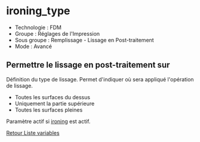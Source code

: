 # ironing_type

* Technologie : FDM
* Groupe : Réglages de l'Impression
* Sous groupe : Remplissage - Lissage en Post-traitement
* Mode : Avancé

## Permettre le lissage en post-traitement sur 


Définition du type de lissage. Permet d'indiquer où sera appliqué l'opération de lissage.
- Toutes les surfaces du dessus
- Uniquement la partie supérieure
- Toutes les surfaces pleines

Paramètre actif si [ironing](ironing.md) est actif.


[Retour Liste variables](variable_list.md)